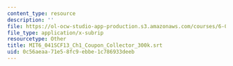 ```yaml
---
content_type: resource
description: ''
file: https://ol-ocw-studio-app-production.s3.amazonaws.com/courses/6-041sc-probabilistic-systems-analysis-and-applied-probability-fall-2013/0c56aeaa71e58fc9ebbe1c786933deeb_MIT6_041SCF13_Ch1_Coupon_Collector_300k.srt
file_type: application/x-subrip
resourcetype: Other
title: MIT6_041SCF13_Ch1_Coupon_Collector_300k.srt
uid: 0c56aeaa-71e5-8fc9-ebbe-1c786933deeb
---
```

